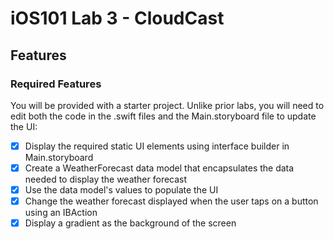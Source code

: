 # iOS101 Lab 3 - CloudCast 
## Features
### Required Features
You will be provided with a starter project. Unlike prior labs, you will need to edit both the code in the .swift files and the Main.storyboard file to update the UI:

- [x] Display the required static UI elements using interface builder in Main.storyboard
- [x] Create a WeatherForecast data model that encapsulates the data needed to display the weather forecast
- [x] Use the data model's values to populate the UI
- [x] Change the weather forecast displayed when the user taps on a button using an IBAction
- [x] Display a gradient as the background of the screen
